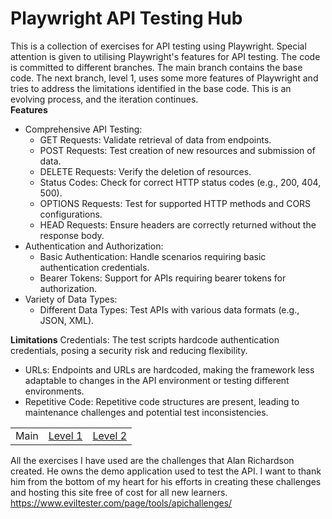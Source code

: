 # Playwright API Testing Hub
This is a collection of exercises for API testing using Playwright. Special attention is given to utilising Playwright's features for API testing. The code is committed to different branches. The main branch contains the base code. The next branch, level 1, uses some more features of Playwright and tries to address the limitations identified in the base code. This is an evolving process, and the iteration continues.<br>
**Features**
- Comprehensive API Testing:
  - GET Requests: Validate retrieval of data from endpoints.
  - POST Requests: Test creation of new resources and submission of data.
  - DELETE Requests: Verify the deletion of resources.
  - Status Codes: Check for correct HTTP status codes (e.g., 200, 404, 500).
  - OPTIONS Requests: Test for supported HTTP methods and CORS configurations.
  - HEAD Requests: Ensure headers are correctly returned without the response body.
- Authentication and Authorization:
  - Basic Authentication: Handle scenarios requiring basic authentication credentials.
  - Bearer Tokens: Support for APIs requiring bearer tokens for authorization.
- Variety of Data Types:
  - Different Data Types: Test APIs with various data formats (e.g., JSON, XML).
    
**Limitations**
Credentials: The test scripts hardcode authentication credentials, posing a security risk and reducing flexibility.
- URLs: Endpoints and URLs are hardcoded, making the framework less adaptable to changes in the API environment or testing different environments.
- Repetitive Code: Repetitive code structures are present, leading to maintenance challenges and potential test inconsistencies.

<table>
  <tr>
    <td>Main</td>
    <td><a href="https://github.com/Cerosh/apiChallenges.github.io/tree/level.1">Level 1</a></td>
    <td><a href="https://github.com/Cerosh/apiChallenges.github.io/tree/level.2">Level 2</a></td>
  </tr>
</table>

All the exercises I have used are the challenges that  Alan Richardson created. He owns the demo application used to test the API. I want to thank him from the bottom of my heart for his efforts in creating these challenges and hosting this site free of cost for all new learners.
https://www.eviltester.com/page/tools/apichallenges/<br>
